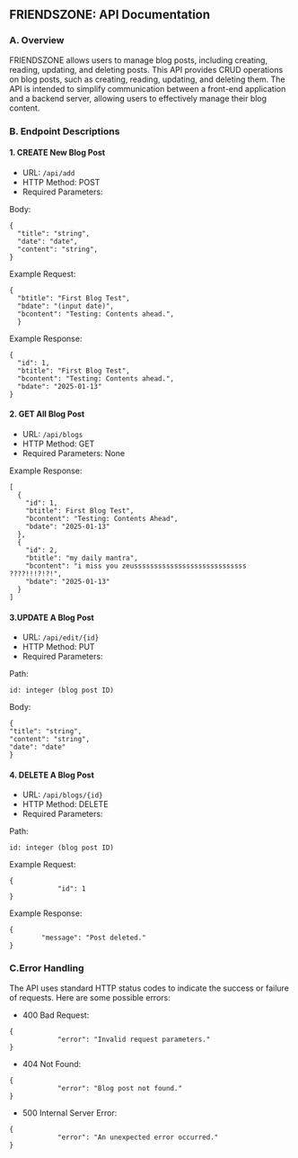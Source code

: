 ## FRIENDSZONE: API Documentation

### A. Overview
FRIENDSZONE allows users to manage blog posts, including creating, reading, updating, and deleting posts. This API provides CRUD operations on blog posts, such as creating, reading, updating, and deleting them. The API is intended to simplify communication between a front-end application and a backend server, allowing users to effectively manage their blog content.

### B. Endpoint Descriptions
#### 1. CREATE New Blog Post
- URL: ```/api/add```
- HTTP Method: POST
- Required Parameters:

Body:
```
{
  "title": "string",
  "date": "date",
  "content": "string",
}
```
Example Request:
```
{
  "btitle": "First Blog Test",
  "bdate": "(input date)",
  "bcontent": "Testing: Contents ahead.",
  }
```
Example Response:
```
{
  "id": 1,
  "btitle": "First Blog Test",
  "bcontent": "Testing: Contents ahead.",
  "bdate": "2025-01-13"
}
```
#### 2. GET All Blog Post
- URL: ```/api/blogs```
- HTTP Method: GET
- Required Parameters: None

Example Response:
```
[
  {
    "id": 1,
    "btitle": First Blog Test",
    "bcontent": "Testing: Contents Ahead",
    "bdate": "2025-01-13"
  },
  {
    "id": 2,
    "btitle": "my daily mantra",
    "bcontent": "i miss you zeussssssssssssssssssssssssssss ????!!!?!?!",
    "bdate": "2025-01-13"
  }
]
```
#### 3.UPDATE A Blog Post
- URL: ```/api/edit/{id}```
- HTTP Method: PUT
- Required Parameters:
  
Path:

    id: integer (blog post ID)

Body:
```
{
"title": "string",
"content": "string",
"date": "date"
}
```
#### 4. DELETE A Blog Post
- URL: ```/api/blogs/{id}```
- HTTP Method: DELETE
- Required Parameters:
  
Path:

    id: integer (blog post ID)

Example Request:
```
{
            "id": 1
}
```
Example Response:
```
{
        "message": "Post deleted."
}
```
### C.Error Handling
The API uses standard HTTP status codes to indicate the success or failure of requests. Here are some possible errors:
- 400 Bad Request:
```
{
            "error": "Invalid request parameters."
}
```
- 404 Not Found:
```
{
            "error": "Blog post not found."
}
```
- 500 Internal Server Error:
```
{
            "error": "An unexpected error occurred."
}
```



